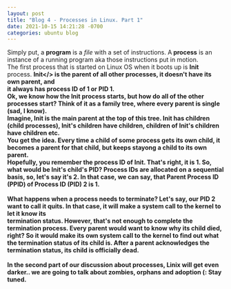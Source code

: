 ```yaml
---
layout: post
title: "Blog 4 - Processes in Linux. Part 1"
date: 2021-10-15 14:21:28 -0700
categories: ubuntu blog
---
```

Simply put, a <b>program</b> is a <i>file</i> with a set of instructions. A<b> process</b> is an instance of a running program aka those instructions put in motion.<br>
The first process that is started on Linux OS when it boots up is <b>Init</b> process. <b>Init</> is the parent of all other processes, it doesn't have its own parent, and <br>
it always has process ID of 1 or PID 1. <br>
Ok, we know how the Init process starts, but how do all of the other processes start? Think of it as a family  tree, where every parent is single (sad, I know).<br>
Imagine, Init is the main parent at the top of this tree. Init has children (child processes), Init's children have children, children of Init's children have children etc. <br>You get the idea. Every time a child of some process gets its own child, it becomes a parent for that child, but keeps stayong a child to its own parent. <br>
Hopefully, you remember the process ID of Init. That's right, it is 1. So, what would be Init's child's PID? Process IDs are allocated on a sequential basis, so, let's say it's 2. In that case, we can say, that Parent Process ID (PPID) of Process ID (PID) 2 is 1. <br>
<br>
What happens when a process needs to terminate? Let's say, our PID 2 want to call it quits. In that case, it will make a system call to the kernel to let it know its <br>
termination status. However, that's not enough to complete the  termination process. Every parent would want to know why its child died, right? So it would make its own system call to the kernel to find out what the termination status of its child is. After a parent acknowledges the termination status, its child is officially dead.<br><br>
In the second part of our discussion about processes, Linix will get  even darker.. we are going to talk about zombies, orphans and adoption (: Stay tuned.
